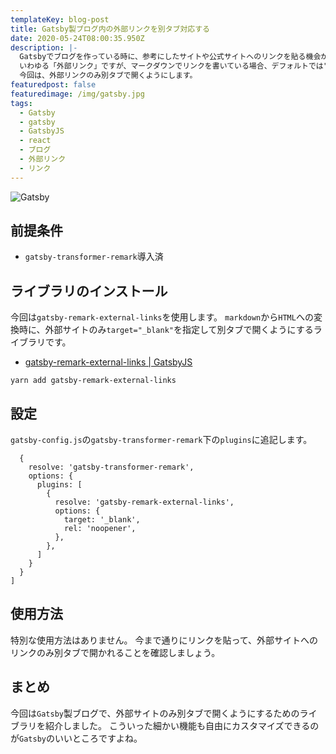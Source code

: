 ```yaml
---
templateKey: blog-post
title: Gatsby製ブログ内の外部リンクを別タブ対応する
date: 2020-05-24T08:00:35.950Z
description: |-
  Gatsbyでブログを作っている時に、参考にしたサイトや公式サイトへのリンクを貼る機会が多々あるかと思います。
  いわゆる「外部リンク」ですが、マークダウンでリンクを書いている場合、デフォルトでは"target=`_blank`"の指定ができません。
  今回は、外部リンクのみ別タブで開くようにします。
featuredpost: false
featuredimage: /img/gatsby.jpg
tags:
  - Gatsby
  - gatsby
  - GatsbyJS
  - react
  - ブログ
  - 外部リンク
  - リンク
---
```

![Gatsby](/img/gatsby.jpg "Gatsby-logo")

## 前提条件
- `gatsby-transformer-remark`導入済

## ライブラリのインストール
今回は`gatsby-remark-external-links`を使用します。
`markdown`から`HTML`への変換時に、外部サイトのみ`target="_blank"`を指定して別タブで開くようにするライブラリです。

- [gatsby-remark-external-links | GatsbyJS](https://www.gatsbyjs.org/packages/gatsby-remark-external-links/)

```shell
yarn add gatsby-remark-external-links
```

## 設定
`gatsby-config.js`の`gatsby-transformer-remark`下の`plugins`に追記します。

```javascript:title=gatsby-config.jsplugins: [
  {
    resolve: 'gatsby-transformer-remark',
    options: {
      plugins: [
        {
          resolve: 'gatsby-remark-external-links',
          options: {
            target: '_blank',
            rel: 'noopener',
          },
        },
      ]
    }
  }
]

```

## 使用方法
特別な使用方法はありません。
今まで通りにリンクを貼って、外部サイトへのリンクのみ別タブで開かれることを確認しましょう。


## まとめ
今回は`Gatsby`製ブログで、外部サイトのみ別タブで開くようにするためのライブラリを紹介しました。
こういった細かい機能も自由にカスタマイズできるのが`Gatsby`のいいところですよね。